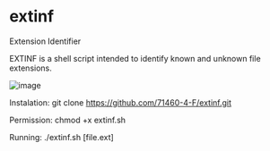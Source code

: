 # extinf
Extension Identifier

EXTINF is a shell script intended to identify known and unknown file extensions.

![image](https://user-images.githubusercontent.com/38273600/51435832-d99e1e80-1c5f-11e9-9778-196b02368a41.png)




Instalation:
git clone https://github.com/71460-4-F/extinf.git

Permission:
chmod +x extinf.sh

Running:
./extinf.sh [file.ext]


